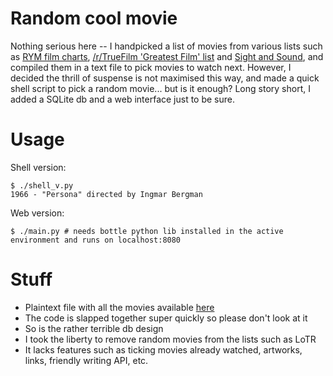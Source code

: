 # Random cool movie

Nothing serious here -- I handpicked a list of movies from various lists such as [RYM film charts](https://rateyourmusic.com/films/chart), [/r/TrueFilm 'Greatest Film' list](https://www.reddit.com/r/TrueFilm/comments/yy9mh/results_of_the_rtruefilm_greatest_film_poll/) and [Sight and Sound](http://explore.bfi.org.uk/sightandsoundpolls/2012/directors/), and compiled them in a text file to pick movies to watch next. However, I decided the thrill of suspense is not maximised this way, and made a quick shell script to pick a random movie... but is it enough? Long story short, I added a SQLite db and a web interface just to be sure.

# Usage

Shell version:

```
$ ./shell_v.py
1966 - "Persona" directed by Ingmar Bergman
```

Web version:
```
$ ./main.py # needs bottle python lib installed in the active environment and runs on localhost:8080
```

# Stuff

* Plaintext file with all the movies available [here](https://github.com/liviu-/random-cool-movie/blob/master/list)
* The code is slapped together super quickly so please don't look at it
* So is the rather terrible db design
* I took the liberty to remove random movies from the lists such as LoTR
* It lacks features such as ticking movies already watched, artworks, links, friendly writing API, etc.
